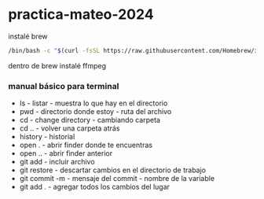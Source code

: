 # practica-mateo-2024

instalé brew

```bash
/bin/bash -c "$(curl -fsSL https://raw.githubusercontent.com/Homebrew/install/HEAD/install.sh)"
```

dentro de brew instalé ffmpeg

### manual básico para terminal

- ls - listar - muestra lo que hay en el directorio
- pwd - directorio donde estoy - ruta del archivo
- cd - change directory - cambiando carpeta
- cd .. - volver una carpeta atrás
- history - historial 
- open . - abrir finder donde te encuentras
- open .. - abrir finder anterior 
- git add - incluir archivo
- git restore - descartar cambios en el directorio de trabajo
- git commit -m - mensaje del commit - nombre de la variable
- git add . - agregar todos los cambios del lugar
